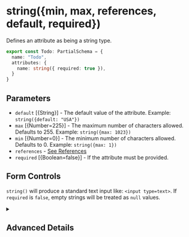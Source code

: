 # string({min, max, references, default, required})

Defines an attribute as being a string type.

```ts
export const Todo: PartialSchema = {
  name: "Todo",
  attributes: {
    name: string({ required: true }),
  }
}
```

## Parameters

- `default` [{String}] - The default value of the attribute.  Example: `string({default: "USA"})`
- `max` [{Number=225}] - The maximum number of characters allowed. Defaults to 255. Example: `string({max: 1023})`
- `min` [{Number=0}] - The minimum number of characters allowed.  Defaults to 0. Example: `string({max: 1})`
- `references` - [See References]()
- `required` [{Boolean=false}] - If the attribute must be provided.

## Form Controls

`string()` will produce a standard text input like: `<input type=text>`. If `required` is `false`, empty strings will 
be treated as `null` values.



<details>
<summary>

## Advanced Details

</summary>

### Control Type

```js
{
  type: "String",
  allowNull: true, 
 max: 255
}
```


### Sequelize Type


  
</details>


